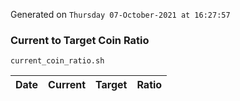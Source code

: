 Generated on `Thursday 07-October-2021 at 16:27:57`

### Current to Target Coin Ratio
`current_coin_ratio.sh`

Date|Current|Target|Ratio
---|---|---|---

